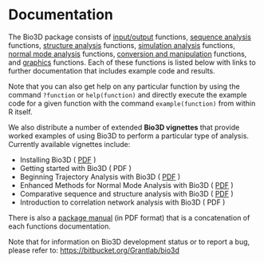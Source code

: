 # Documentation

The Bio3D package consists of <a href="#Input/Output:">input/output</a> functions, <a href="#Sequence Analysis:">sequence analysis</a> functions, <a href="#Structure Analysis:">structure analysis</a> functions, <a href="#Trajectory Analysis:">simulation analysis</a> functions, <a href="#Normal Mode Analysis:">normal mode analysis</a> functions, <a href="#Utilities:">conversion and manipulation</a> functions, and <a href="#Graphics:">graphics</a> functions. Each of these functions is listed below with links to further documentation that includes example code and results. 

Note that you can also get help on any particular function by using the command `?function` or `help(function)` and directly execute the example code for a given function with the command `example(function)` from within R itself. 

We also distribute a number of extended **Bio3D vignettes** that provide worked examples of using Bio3D to perform a particular type of analysis. Currently available vignettes include:
- Installing Bio3D ( <a href="http://thegrantlab.org/bio3d/Bio3D_install.pdf">PDF</a> )
- Getting started with Bio3D ( PDF )
- Beginning Trajectory Analysis with Bio3D ( <a href="http://thegrantlab.org/bio3d/Bio3D_md.pdf">PDF</a> )
- Enhanced Methods for Normal Mode Analysis with Bio3D ( <a href="http://thegrantlab.org/bio3d/Bio3D_nma.pdf">PDF</a> )
- Comparative sequence and structure analysis with Bio3D ( <a href="http://thegrantlab.org/bio3d/Bio3D_pca.pdf">PDF</a> )
- Introduction to correlation network analysis with Bio3D ( PDF )

There is also a <a href="http://thegrantlab.org/bio3d/bio3d.pdf">package manual</a> (in PDF format) that is a concatenation of each functions documentation. 

Note that for information on Bio3D development status or to report a bug, please refer to: https://bitbucket.org/Grantlab/bio3d 
